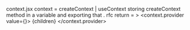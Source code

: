 context.jsx 
context = createContext | useContext
storing  createContext method in a variable and exporting that . 
rfc
 return = > 
   <context.provider value={}> {children} </context.provider>